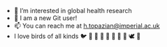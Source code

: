 - 👀 I’m interested in global health research
- :evergreen_tree: I am a new Git user!
- 📫 You can reach me at h.topazian@imperial.ac.uk 
- I love birds of all kinds :bird: :duck: :owl: :peacock: :swan: :flamingo: :parrot: :penguin: :dove: :turkey:
